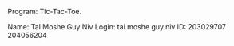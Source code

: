 Program: Tic-Tac-Toe.

Name:    Tal Moshe       Guy Niv
Login:   tal.moshe       guy.niv
ID:      203029707       204056204
